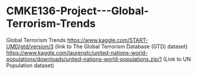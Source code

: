 # CMKE136-Project---Global-Terrorism-Trends
Global Terrorism Trends 
https://www.kaggle.com/START-UMD/gtd/version/3 (link to The Global Terrorism Database (GTD) dataset)
https://www.kaggle.com/laurenstc/united-nations-world-populations/downloads/united-nations-world-populations.zip/1 (Link to UN Population dataset)
